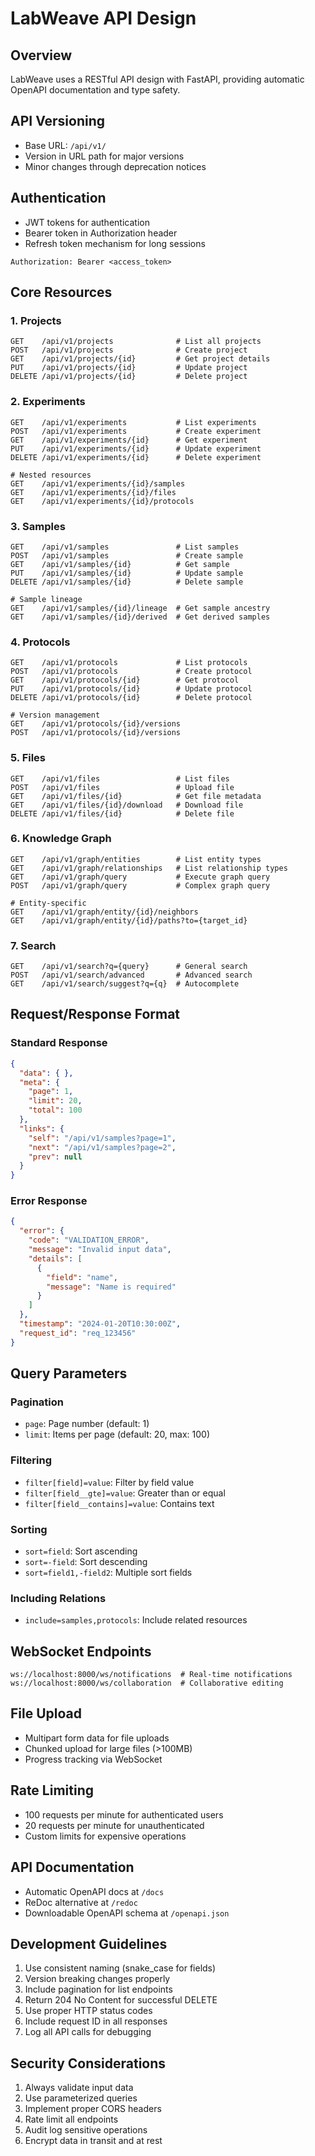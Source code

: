 # LabWeave API Design

## Overview

LabWeave uses a RESTful API design with FastAPI, providing automatic OpenAPI documentation and type safety.

## API Versioning

- Base URL: `/api/v1/`
- Version in URL path for major versions
- Minor changes through deprecation notices

## Authentication

- JWT tokens for authentication
- Bearer token in Authorization header
- Refresh token mechanism for long sessions

```
Authorization: Bearer <access_token>
```

## Core Resources

### 1. Projects

```
GET    /api/v1/projects              # List all projects
POST   /api/v1/projects              # Create project
GET    /api/v1/projects/{id}         # Get project details
PUT    /api/v1/projects/{id}         # Update project
DELETE /api/v1/projects/{id}         # Delete project
```

### 2. Experiments

```
GET    /api/v1/experiments           # List experiments
POST   /api/v1/experiments           # Create experiment
GET    /api/v1/experiments/{id}      # Get experiment
PUT    /api/v1/experiments/{id}      # Update experiment
DELETE /api/v1/experiments/{id}      # Delete experiment

# Nested resources
GET    /api/v1/experiments/{id}/samples
GET    /api/v1/experiments/{id}/files
GET    /api/v1/experiments/{id}/protocols
```

### 3. Samples

```
GET    /api/v1/samples               # List samples
POST   /api/v1/samples               # Create sample
GET    /api/v1/samples/{id}          # Get sample
PUT    /api/v1/samples/{id}          # Update sample
DELETE /api/v1/samples/{id}          # Delete sample

# Sample lineage
GET    /api/v1/samples/{id}/lineage  # Get sample ancestry
GET    /api/v1/samples/{id}/derived  # Get derived samples
```

### 4. Protocols

```
GET    /api/v1/protocols             # List protocols
POST   /api/v1/protocols             # Create protocol
GET    /api/v1/protocols/{id}        # Get protocol
PUT    /api/v1/protocols/{id}        # Update protocol
DELETE /api/v1/protocols/{id}        # Delete protocol

# Version management
GET    /api/v1/protocols/{id}/versions
POST   /api/v1/protocols/{id}/versions
```

### 5. Files

```
GET    /api/v1/files                 # List files
POST   /api/v1/files                 # Upload file
GET    /api/v1/files/{id}            # Get file metadata
GET    /api/v1/files/{id}/download   # Download file
DELETE /api/v1/files/{id}            # Delete file
```

### 6. Knowledge Graph

```
GET    /api/v1/graph/entities        # List entity types
GET    /api/v1/graph/relationships   # List relationship types
GET    /api/v1/graph/query           # Execute graph query
POST   /api/v1/graph/query           # Complex graph query

# Entity-specific
GET    /api/v1/graph/entity/{id}/neighbors
GET    /api/v1/graph/entity/{id}/paths?to={target_id}
```

### 7. Search

```
GET    /api/v1/search?q={query}      # General search
POST   /api/v1/search/advanced       # Advanced search
GET    /api/v1/search/suggest?q={q}  # Autocomplete
```

## Request/Response Format

### Standard Response

```json
{
  "data": { },
  "meta": {
    "page": 1,
    "limit": 20,
    "total": 100
  },
  "links": {
    "self": "/api/v1/samples?page=1",
    "next": "/api/v1/samples?page=2",
    "prev": null
  }
}
```

### Error Response

```json
{
  "error": {
    "code": "VALIDATION_ERROR",
    "message": "Invalid input data",
    "details": [
      {
        "field": "name",
        "message": "Name is required"
      }
    ]
  },
  "timestamp": "2024-01-20T10:30:00Z",
  "request_id": "req_123456"
}
```

## Query Parameters

### Pagination
- `page`: Page number (default: 1)
- `limit`: Items per page (default: 20, max: 100)

### Filtering
- `filter[field]=value`: Filter by field value
- `filter[field__gte]=value`: Greater than or equal
- `filter[field__contains]=value`: Contains text

### Sorting
- `sort=field`: Sort ascending
- `sort=-field`: Sort descending
- `sort=field1,-field2`: Multiple sort fields

### Including Relations
- `include=samples,protocols`: Include related resources

## WebSocket Endpoints

```
ws://localhost:8000/ws/notifications  # Real-time notifications
ws://localhost:8000/ws/collaboration  # Collaborative editing
```

## File Upload

- Multipart form data for file uploads
- Chunked upload for large files (>100MB)
- Progress tracking via WebSocket

## Rate Limiting

- 100 requests per minute for authenticated users
- 20 requests per minute for unauthenticated
- Custom limits for expensive operations

## API Documentation

- Automatic OpenAPI docs at `/docs`
- ReDoc alternative at `/redoc`
- Downloadable OpenAPI schema at `/openapi.json`

## Development Guidelines

1. Use consistent naming (snake_case for fields)
2. Version breaking changes properly
3. Include pagination for list endpoints
4. Return 204 No Content for successful DELETE
5. Use proper HTTP status codes
6. Include request ID in all responses
7. Log all API calls for debugging

## Security Considerations

1. Always validate input data
2. Use parameterized queries
3. Implement proper CORS headers
4. Rate limit all endpoints
5. Audit log sensitive operations
6. Encrypt data in transit and at rest